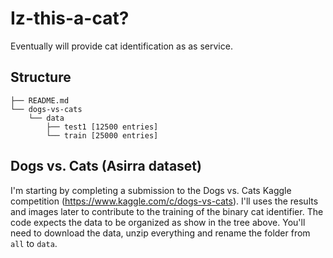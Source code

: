 # Iz-this-a-cat?

Eventually will provide cat identification as as service.

## Structure
```
├── README.md
└── dogs-vs-cats
    └── data
        ├── test1 [12500 entries]
        └── train [25000 entries]
```

## Dogs vs. Cats (Asirra dataset)
I'm starting by completing a submission to the Dogs vs. Cats Kaggle competition (https://www.kaggle.com/c/dogs-vs-cats).
I'll uses the results and images later to contribute to the training of the binary cat identifier.
The code expects the data to be organized as show in the tree above. You'll need to download the data, unzip everything and rename the folder from `all` to `data`.